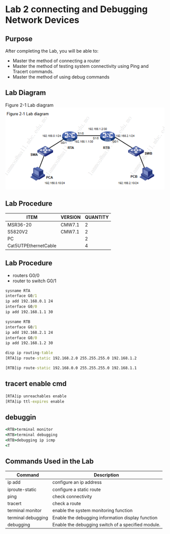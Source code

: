 # Lab 2 connecting and Debugging Network Devices

## Purpose

After completing the Lab, you will be able to:

- Master the method of connecting a router
- Master the method of testing system connectivity using Ping and Tracert commands.
- Master the method of using debug commands

## Lab Diagram

Figure 2-1 Lab diagram
![](https://github.com/eddylin2015/H3C-CM446-10-2025-C/blob/main/figure201labdiagram.png?raw=true)

## Lab Procedure

ITEM                |  VERSION   |   QUANTITY
--------------------|------------|-------------
MSR36-20             | CMW7.1           |   2
S5820V2              | CMW7.1           |2
PC                   |            |2
Cat5UTPEthernetCable |            |4

## Lab Procedure

- routers G0/0
- router to switch G0/1

```cmd
sysname RTA
interface G0/1
ip add 192.168.0.1 24
interface G0/0
ip add 192.168.1.1 30
```
```cmd
sysname RTB
interface G0/1
ip add 192.168.2.1 24
interface G0/0
ip add 192.168.1.2 30
```
```cmd
disp ip routing-table
[RTA]ip route-static 192.168.2.0 255.255.255.0 192.168.1.2
```
```cmd
[RTB]ip route-static 192.168.0.0 255.255.255.0 192.168.1.1
```
## tracert enable cmd
```cmd
[RTA]ip unreachables enable
[RTA]ip ttl-expires enable
```
## debuggin

```cmd
<RTB>terminal monitor
<RTB>terminal debugging
<RTB>debugging ip icmp
<T
```

## Commands Used in the Lab

Command | Description
--------|--------------
ip add|configure an ip address
iproute-static|configure a static route
ping|check connectivity
tracert|check a route
terminal monitor|enable the system monitoring function
terminal debugging|Enable the debugging information display function
debugging|Enable the debugging switch of a specified module.
